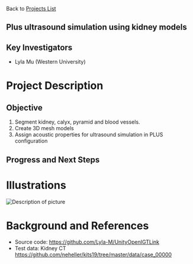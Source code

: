 Back to [Projects List](../../README.md#ProjectsList)

## Plus ultrasound simulation using kidney models

## Key Investigators
- Lyla Mu (Western University)


# Project Description
<!-- Segment kidney, calyx, pyramid, blood vessels and other abdominal organs. Create 3D mesh models for ultrasound simulation using PLUS -->

## Objective
1. Segment kidney, calyx, pyramid and blood vessels.
2. Create 3D mesh models
3. Assign acoustic properties for ultrasound simulation in PLUS configuration


## Progress and Next Steps

<!--Describe progress and next steps in a few bullet points as you are making progress.-->

# Illustrations

<!--Add pictures and links to videos that demonstrate what has been accomplished.-->

![Description of picture](US.PNG)

<!--![Some more images](Example2.jpg)-->

# Background and References

<!--Use this space for information that may help people better understand your project, like links to papers, source code, or data.-->

- Source code: https://github.com/Lyla-M/UnityOpenIGTLink
- Test data: Kidney CT https://github.com/neheller/kits19/tree/master/data/case_00000
